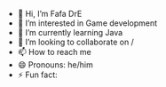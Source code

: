 - 👋 Hi, I’m Fafa DrE
- 👀 I’m interested in Game development
- 🌱 I’m currently learning Java
- 💞️ I’m looking to collaborate on /
- 📫 How to reach me 
- 😄 Pronouns: he/him
- ⚡ Fun fact: 

<!---
ADJURIC652/ADJURIC652 is a ✨ special ✨ repository because its `README.md` (this file) appears on your GitHub profile.
You can click the Preview link to take a look at your changes.
--->

